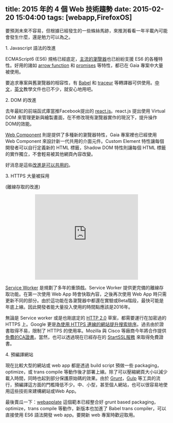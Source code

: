 title: 2015 年的 4 個 Web 技術趨勢
date: 2015-02-20 15:04:00
tags: [webapp,FirefoxOS]
---

要預測未來不容易，但根據已經發生的一些蛛絲馬跡，來推測看看一年半載內可能會發生什麼，還是勉力可以為之。  

1\. Javascript 語法的改進  

ECMAScript6 (ES6) 規格已經底定，[主流的瀏覽器](http://kangax.github.io/compat-table/es6/)也已紛紛支援 ES6 的各種特性。好用的諸如 [arrow function](https://babeljs.io/docs/learn-es6/#arrows) 和 [promises](https://babeljs.io/docs/learn-es6/#promises) 等特性，都已在 Gaia 專案中大量被使用。  

要追求專案與舊瀏覽器的相容性，有 [Babel](https://babeljs.io/) 和 [traceur](https://github.com/google/traceur-compiler) 等轉譯器可供使用。[中文](http://es6.ruanyifeng.com/)，[英文](https://babeljs.io/docs/learn-es6/)教學文件也已不少，就安心地用吧。  

2\. DOM 的改進  

去年最紅的前端函式庫當推Facebook提出的 [react.js](http://facebook.github.io/react/)。react.js 提出使用 Virtual DOM 來管理更新與繪製畫面，在不修改現有瀏覽器實作的現況下，提升操作DOM的效能。  

[Web Component](http://webcomponents.org/) 則是提供了多種新的瀏覽器特性，Gaia 專案裡也已經使用 Web Component 來設計新一代共用的介面元件。Custom Element 特性讓每個開發者可以自行定義新的 HTML 標籤，Shadow DOM 特性則讓每個 HTML 標籤的實作獨立，不會輕易被其他網頁內容改變。  

好消息是這些[改進是可以共用的](http://webcomponents.org/presentations/complementarity-of-react-and-web-components-at-reactjs-conf/)。  

3\. HTTPS 大量被採用  

(離線存取的改進)  

<div class="separator" style="clear: both; text-align: center;"><iframe width="320" height="266" class="YOUTUBE-iframe-video" data-thumbnail-src="https://ytimg.googleusercontent.com/vi/4uQMl7mFB6g/0.jpg" src="http://www.youtube.com/embed/4uQMl7mFB6g?feature=player_embedded" frameborder="0" allowfullscreen=""></iframe></div>

[Service Worker](https://github.com/slightlyoff/ServiceWorker/blob/master/explainer.md) 是規劃了多年的重頭戲。Service Worker 提供更完備的離線存取功能。在第一次使用 Web App 時會快取內容，之後再次使用 Web App 時只需更新不同的部分。由於這功能在各瀏覽器中都還在實驗或Beta階段，最快可能是年底上線。因此開發者能大量投入使用的時間點應該是2016年。  

無論是 Service worker 或是也剛底定的 [HTTP 2.0](https://github.com/http2/http2-spec) 草案，都需要運行在加密過的 HTTPS 上。Google 更是[為使用 HTTPS 連線的網站提升搜索排序](http://www.techbang.com/posts/19460-adjusted-google-search-engine-algorithm-use-https-to-encrypt-website-rank-higher)。過去由於證書取得不易，限制了 HTTPS 的使用率。Mozilla 與 Cisco 等廠商今年將合作提供[免費的CA證書](https://letsencrypt.org/)。當然，也可以透過現在已經存在的 [StartSSL服務](http://blog.miniasp.com/post/2013/01/10/The-Complete-Guide-Free-StartSSL-personal-and-web-site-ssl-tls-certificates.aspx) 來取得免費證書。  

4\. 預編譯網站  

現在比較大型的網站或 web app 都是透過 build script 預做一些 packaging，optimize，或 trans compile 等動作後才部署上線。除了可以壓縮網頁大小以減少載入時間，同時也起到部分保護原始碼的效果。由於 [Grunt](http://gruntjs.com/)，[Gulp](http://gulpjs.com/) 等工具的流行，預編譯這方面的門檻降低不少。中、小型，甚至個人網站，也可以很容易地使用這些技術來建構網站或Web App。  

最後賣瓜一下：[webapplate](https://github.com/webapplate/webapplate) 這個範本已經整合好 grunt based packaging，optimize，trans compile 等動作，新版本也加進了 Babel trans compiler，可以直接使用 ES6 語法開發 web app。要開新 web 專案時歡迎取用。